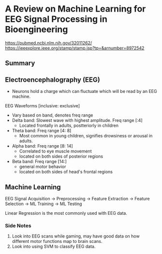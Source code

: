 # A Review on Machine Learning for EEG Signal Processing in Bioengineering

https://pubmed.ncbi.nlm.nih.gov/32011262/
https://ieeexplore.ieee.org/stamp/stamp.jsp?tp=&arnumber=8972542

## Summary

## Electroencephalography (EEG)

- Neurons hold a charge which can fluctuate which will be read by an EEG machine.

EEG Waveforms \[inclusive: exclusive]

- Vary based on band, denotes freq range
- Delta band: Slowest wave with highest amplitude. Freq range \[:4]
  - Located frontally in adults, postteriorly in children
- Theta band: Freq range \[4: 8]
  - Most common in young children, signifies drowsiness or arousal in adults.
- Alpha band: Freq range \[8: 14]
  - Correlated to eye muscle movement
  - located on both sides of posterior regions
- Beta band: Freq range \[14:]
  - general motor behavior
  - located on both sides of head's frontal regions

## Machine Learning

EEG Signal Acquisition
-> Preprocessing
-> Feature Extraction
-> Feature Selection
-> ML Training
-> ML Testing

Linear Regression is the most commonly used with EEG data.

### Side Notes

1. Look into EEG scans while gaming, may have good data on how different motor functions map to brain scans.
2. Look into using SVM to classify EEG data.
